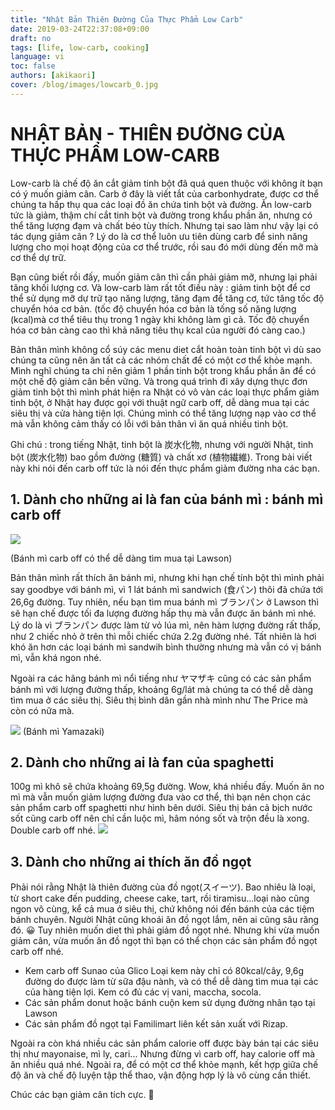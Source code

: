 ```yaml
---
title: "Nhật Bản Thiên Đường Của Thực Phẩm Low Carb"
date: 2019-03-24T22:37:08+09:00
draft: no
tags: [life, low-carb, cooking]
language: vi
toc: false
authors: [akikaori]
cover: /blog/images/lowcarb_0.jpg
---
```


# NHẬT BẢN - THIÊN ĐƯỜNG CỦA THỰC PHẨM LOW-CARB

Low-carb là chế độ ăn cắt giảm tinh bột đã quá quen thuộc với không ít bạn có ý muốn giảm cân. Carb ở đây là viết tắt của carbonhydrate, được cơ thể chúng ta hấp thụ qua các loại đồ ăn chứa tinh bột và đường. Ăn low-carb tức là giảm, thậm chí cắt tinh bột và đường trong khẩu phần ăn, nhưng có thể tăng lượng đạm và chất béo tùy thích. Nhưng tại sao làm như vậy lại có tác dụng giảm cân ?  Lý do là cơ thể luôn ưu tiên dùng carb để sinh năng lượng cho mọi hoạt động của cơ thể trước, rồi sau đó mới dùng đến mỡ mà cơ thể dự trữ. 

Bạn cũng biết rồi đấy, muốn  giảm cân thì cần phải giảm mỡ, nhưng lại phải tăng khối lượng cơ. Và low-carb làm rất tốt điều này : giảm tinh bột để cơ thể sử dụng mỡ dự trữ tạo năng lượng, tăng đạm để tăng cơ, tức tăng tốc độ chuyển hóa cơ bản.
(tốc độ chuyển hóa cơ bản là tống số năng lượng (kcal)mà cơ thể tiêu thụ trong 1 ngày khi không làm gì cả. Tốc độ chuyển hóa cơ bản càng cao thì khả năng tiêu thụ kcal của người đó càng cao.)

Bản thân mình không cổ súy các menu diet cắt hoàn toàn tinh bột vì dù sao chúng ta cũng nên ăn tất cả các nhóm chất để có một cơ thể khỏe mạnh. Mình nghĩ chúng ta chỉ nên giảm 1 phần tinh bột trong khẩu phần ăn để có một chế độ giảm cân bền vững. Và trong quá trình đi xây dựng thực đơn giảm tinh bột thì mình phát hiện ra Nhật có vô vàn các loại thực phẩm giảm tinh bột, ở Nhật hay được gọi với thuật ngữ carb off, dễ dàng mua tại các siêu thị và cửa hàng tiện lợi. Chúng mình có thể tăng lượng nạp vào cơ thể mà vẫn không cảm thấy có lỗi với bản thân vì ăn quá nhiều tinh bột.

Ghi chú : trong tiếng Nhật, tinh bột là 炭水化物, nhưng với người Nhật, tinh bột (炭水化物) bao gồm đường (糖質) và chất xơ (植物繊維). Trong bài viết này khi nói đến carb off tức là nói đến thực phẩm giảm đường nha các bạn.

## 1. Dành cho những ai là fan của bánh mì : bánh mì carb off

![](/blog/images/lowcarb_1.jpg)

(Bánh mì carb off có thể dễ dàng tìm mua tại Lawson)

Bản thân mình rất thích ăn bánh mì, nhưng khi hạn chế tính bột thì mình phải  say goodbye với bánh mì, vì 1 lát bánh mì sandwich (食パン) thôi đã chứa tới 26,6g đường. Tuy nhiên, nếu bạn tìm mua bánh mì ブランパン ở Lawson thì sẽ hạn chế được tối đa lượng đường hấp thụ mà vẫn được ăn bánh mì nhé. Lý do là vì ブランパン được làm từ vỏ lúa mì, nên hàm lượng đường rất thấp, như 2 chiếc nhỏ ở trên thì mỗi chiếc chứa 2.2g đường nhé. Tất nhiên là hơi khó ăn hơn các loại bánh mì sandwih bình thường nhưng mà vẫn có vị bánh mì, vẫn khá ngon nhé. 

Ngoài ra các hãng bánh mì nổi tiếng như ヤマザキ cũng có các sản phẩm bánh mì với lượng đường thấp, khoảng 6g/lát mà chúng ta có thể dễ dàng tìm mua ở các siêu thị. Siêu thị bình dân gần nhà mình như The Price mà còn có nữa mà.

![](/blog/images/lowcarb_2.jpg)
(Bánh mì Yamazaki)

## 2. Dành cho những ai là fan của spaghetti

100g mì khô sẽ chứa khoảng 69,5g đường. Wow, khá nhiều đấy.  Muốn ăn no mì mà vẫn muốn giảm lượng đường đưa vào cơ thể, thì bạn nên chọn các sản phẩm carb off spaghetti như hình bên dưới. Siêu thị bán cả bịch nước sốt cũng carb off nên chỉ cần luộc mì, hâm nóng sốt và trộn đều là xong. Double carb off nhé.
![](/blog/images/lowcarb_3.jpg)

## 3. Dành cho những ai thích ăn đồ ngọt

Phải nói rằng Nhật là thiên đường của đồ ngọt(スイーツ). Bao nhiêu là loại, từ short cake đến pudding, cheese cake, tart, rồi tiramisu...loại nào cũng ngon vô cùng, kể cả mua ở siêu thị, chứ không nói đến bánh của các tiệm bánh chuyên. Người Nhật cũng khoái ăn đồ ngọt lắm, nên ai cũng sâu răng đó. 😀 
Tuy nhiên muốn diet thì phải giảm đồ ngọt nhé. Nhưng khi vừa muốn giảm cân, vừa muốn ăn đồ ngọt thì bạn có thể chọn các sản phẩm đồ ngọt carb off nhé.

- Kem carb off Sunao của Glico
Loại kem này chỉ có 80kcal/cây, 9,6g đường do được làm từ sữa đậu nành, và có thể dễ dàng tìm mua tại các của hàng tiện lợi. Kem có đủ các vị vani, maccha, socola.
- Các sản phẩm donut hoặc bánh cuộn kem sử dụng đường nhân tạo tại Lawson
- Các sản phẩm đồ ngọt tại Familimart liên kết sản xuất với Rizap.

Ngoài ra còn khá nhiều các sản phẩm calorie off được bày bán tại các siêu thị như mayonaise, mì ly, cari... Nhưng đừng vì carb off, hay calorie off mà ăn nhiều quá nhé. Ngoài ra, để có một cơ thể khỏe mạnh, kết hợp giữa chế độ ăn và chế độ luyện tập thể thao, vận động hợp lý là vô cùng cần thiết.

Chúc các bạn giảm cân tích cực. 🙂